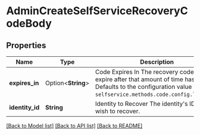 # AdminCreateSelfServiceRecoveryCodeBody

## Properties

Name | Type | Description | Notes
------------ | ------------- | ------------- | -------------
**expires_in** | Option<**String**> | Code Expires In  The recovery code will expire after that amount of time has passed. Defaults to the configuration value of `selfservice.methods.code.config.lifespan`. | [optional]
**identity_id** | **String** | Identity to Recover  The identity's ID you wish to recover. | 

[[Back to Model list]](../README.md#documentation-for-models) [[Back to API list]](../README.md#documentation-for-api-endpoints) [[Back to README]](../README.md)


